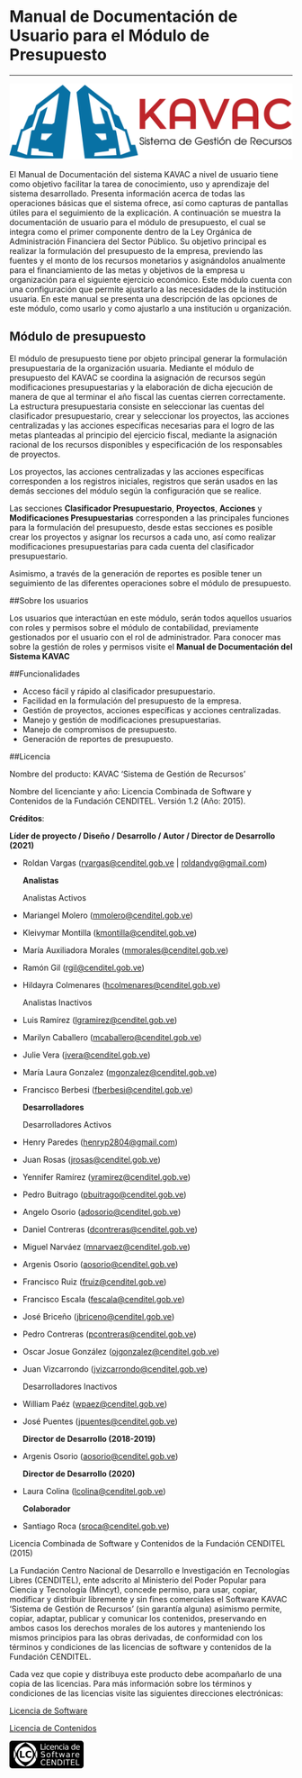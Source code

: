 # Manual de Documentación de Usuario para el Módulo de Presupuesto
******************************************************************

![Screenshot](img/logokavac.png#imagen)

El Manual de Documentación del sistema KAVAC a nivel de usuario tiene como objetivo facilitar la tarea de conocimiento, uso y aprendizaje del sistema desarrollado. Presenta información acerca de todas las operaciones básicas que el sistema ofrece, así como capturas de pantallas útiles para el seguimiento de la explicación. A continuación se muestra la documentación de usuario para el módulo de presupuesto, el cual se integra como el primer componente dentro de la Ley Orgánica de Administración Financiera del Sector Público. Su objetivo principal es realizar la formulación del presupuesto de la empresa, previendo las fuentes y el monto de los recursos monetarios y asignándolos anualmente para el financiamiento de las metas y objetivos de la empresa u organización para el siguiente ejercicio económico.  Este módulo cuenta con una configuración que permite ajustarlo a las necesidades de la institución usuaria. En este manual se presenta una descripción de las opciones de este módulo, como usarlo y como ajustarlo a una institución u organización.


## Módulo de presupuesto

El módulo de presupuesto tiene por objeto principal generar la formulación presupuestaria de la organización usuaria. Mediante el módulo de presupuesto del KAVAC se coordina la asignación de recursos según modificaciones presupuestarias y la elaboración de dicha ejecución de manera de que al terminar el año fiscal las cuentas cierren correctamente. La estructura presupuestaria consiste en seleccionar las cuentas del clasificador presupuestario, crear y seleccionar los proyectos, las acciones centralizadas y las acciones específicas necesarias para el logro de las metas planteadas al principio del ejercicio fiscal, mediante la asignación racional de los recursos disponibles y especificación de los responsables de proyectos.

Los proyectos, las acciones centralizadas y las acciones específicas corresponden a los registros iniciales, registros que serán usados en las demás secciones del módulo según la configuración que se realice.

Las secciones **Clasificador Presupuestario**, **Proyectos**, **Acciones** y **Modificaciones Presupuestarias** corresponden a las principales funciones para la formulación del presupuesto, desde estas secciones es posible crear los proyectos y asignar los recursos a cada uno, así como realizar modificaciones presupuestarias para cada cuenta del clasificador presupuestario. 

Asimismo, a través de la generación de reportes es posible tener un seguimiento de las diferentes operaciones sobre el módulo de presupuesto.

##Sobre los usuarios


Los usuarios que interactúan en este módulo, serán todos aquellos usuarios con roles y permisos sobre el módulo de contabilidad, previamente gestionados por el usuario con el rol de administrador. Para conocer mas sobre la gestión de roles y permisos visite el **Manual de Documentación del Sistema KAVAC**

##Funcionalidades

-  Acceso fácil y rápido al clasificador presupuestario.
-  Facilidad en la formulación del presupuesto de la empresa.
-  Gestión de proyectos, acciones específicas y acciones centralizadas.
-  Manejo y gestión de modificaciones presupuestarias.
-  Manejo de compromisos de presupuesto.
-  Generación de reportes de presupuesto.

##Licencia

Nombre del producto: KAVAC ‘Sistema de Gestión de Recursos’

   Nombre del licenciante y año: Licencia Combinada de Software y Contenidos de la Fundación CENDITEL. Versión 1.2 (Año: 2015).

   **Créditos**: 
   
   **Líder de proyecto / Diseño / Desarrollo / Autor / Director de Desarrollo (2021)**

- Roldan Vargas (rvargas@cenditel.gob.ve | roldandvg@gmail.com)

   **Analistas**

  Analistas Activos

- Mariangel Molero (mmolero@cenditel.gob.ve)
- Kleivymar Montilla (kmontilla@cenditel.gob.ve)
- María Auxiliadora Morales (mmorales@cenditel.gob.ve)
- Ramón Gil (rgil@cenditel.gob.ve)
- Hildayra Colmenares (hcolmenares@cenditel.gob.ve)

  Analistas Inactivos

- Luis Ramírez (lgramirez@cenditel.gob.ve)
- Marilyn Caballero (mcaballero@cenditel.gob.ve)
- Julie Vera (jvera@cenditel.gob.ve)
- María Laura Gonzalez (mgonzalez@cenditel.gob.ve)
- Francisco Berbesi (fberbesi@cenditel.gob.ve)


  **Desarrolladores**

  Desarrolladores Activos

- Henry Paredes (henryp2804@gmail.com)
- Juan Rosas (jrosas@cenditel.gob.ve)
- Yennifer Ramírez (yramirez@cenditel.gob.ve)
- Pedro Buitrago (pbuitrago@cenditel.gob.ve)
- Angelo Osorio (adosorio@cenditel.gob.ve)
- Daniel Contreras (dcontreras@cenditel.gob.ve)
- Miguel Narváez (mnarvaez@cenditel.gob.ve)
- Argenis Osorio (aosorio@cenditel.gob.ve)
- Francisco Ruiz (fruiz@cenditel.gob.ve)
- Francisco Escala (fescala@cenditel.gob.ve)
- José Briceño (jbriceno@cenditel.gob.ve)
- Pedro Contreras (pcontreras@cenditel.gob.ve)
- Oscar Josue González (ojgonzalez@cenditel.gob.ve)
- Juan Vizcarrondo (jvizcarrondo@cenditel.gob.ve)

  Desarrolladores Inactivos

- William Paéz (wpaez@cenditel.gob.ve)
- José Puentes (jpuentes@cenditel.gob.ve)


  **Director de Desarrollo (2018-2019)**

- Argenis Osorio (aosorio@cenditel.gob.ve)
   
  **Director de Desarrollo (2020)**
   
- Laura Colina (lcolina@cenditel.gob.ve)

  **Colaborador**

- Santiago Roca (sroca@cenditel.gob.ve)


Licencia Combinada de Software y Contenidos de la Fundación CENDITEL (2015)  


La Fundación Centro Nacional de Desarrollo e Investigación en Tecnologías Libres (CENDITEL), ente adscrito al Ministerio del Poder Popular para  Ciencia y Tecnología (Mincyt), concede permiso, para usar, copiar, modificar y distribuir libremente y sin fines comerciales el Software KAVAC ‘Sistema de Gestión de Recursos’ (sin garantía alguna) asimismo permite, copiar, adaptar, publicar y comunicar los contenidos, preservando en ambos casos los derechos morales de los autores y manteniendo los mismos principios para las obras derivadas, de conformidad con los términos y condiciones de las licencias de software y contenidos de la Fundación CENDITEL.


Cada vez que copie y distribuya este producto debe acompañarlo de una copia de las licencias. Para más información sobre los términos y condiciones de las licencias visite las siguientes direcciones electrónicas:  


[Licencia de Software](http://conocimientolibre.cenditel.gob.ve/licencia-de-software-v-1-3/)

[Licencia de Contenidos](http://conocimientolibre.cenditel.gob.ve/licencias/)

![Screenshot](img/licencia.png)






